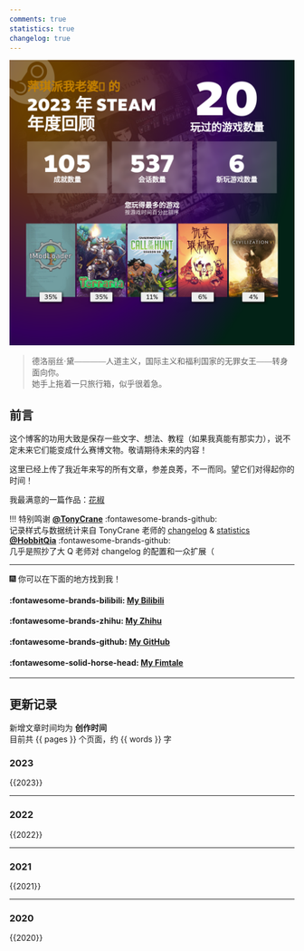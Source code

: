 ```yaml
---
comments: true
statistics: true
changelog: true
---
```


![](img/steam2023.png)

<blockquote style="font-family:unicode"> 德洛丽丝·黛————人道主义，国际主义和福利国家的无罪女王——转身面向你。<br />她手上拖着一只旅行箱，似乎很着急。</blockquote>

## 前言
这个博客的功用大致是保存一些文字、想法、教程（如果我真能有那实力），说不定未来它们能变成什么赛博文物。敬请期待未来的内容！  
  
这里已经上传了我近年来写的所有文章，参差良莠，不一而同。望它们对得起你的时间！  
  
我最满意的一篇作品：[花椒](stories/Pepper.md)  
  
!!! 特别鸣谢
    [**@TonyCrane**](https://github.com/TonyCrane) :fontawesome-brands-github:  
    记录样式与数据统计来自 TonyCrane 老师的 [changelog](https://github.com/TonyCrane/mkdocs-changelog-plugin) & [statistics](https://github.com/TonyCrane/mkdocs-statistics-plugin)  
    [**@HobbitQia**](https://github.com/HobbitQia/) :fontawesome-brands-github:  
    几乎是照抄了大 Q 老师对 changelog 的配置和一众扩展（  
      
***
:fireworks: 你可以在下面的地方找到我！  

#### :fontawesome-brands-bilibili: [My Bilibili](https://space.bilibili.com/164131287/)  
#### :fontawesome-brands-zhihu: [My Zhihu](https://www.zhihu.com/people/trixie-83-96)  
#### :fontawesome-brands-github: [My GitHub](https://github.com/shrike-505)
#### :fontawesome-solid-horse-head: [My Fimtale](https://fimtale.com/u/叁壹肆壹)
***

  
## 更新记录

新增文章时间均为 __创作时间__  
目前共 {{ pages }} 个页面，约 {{ words }} 字


### 2023
{{2023}}

---

### 2022
{{2022}}

---

### 2021
{{2021}}

---

### 2020
{{2020}}